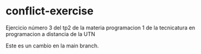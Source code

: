 # conflict-exercise
Ejercicio número 3 del tp2 de la materia programacion 1 de la tecnicatura en programacion a distancia de la UTN


Este es un cambio en la main branch.